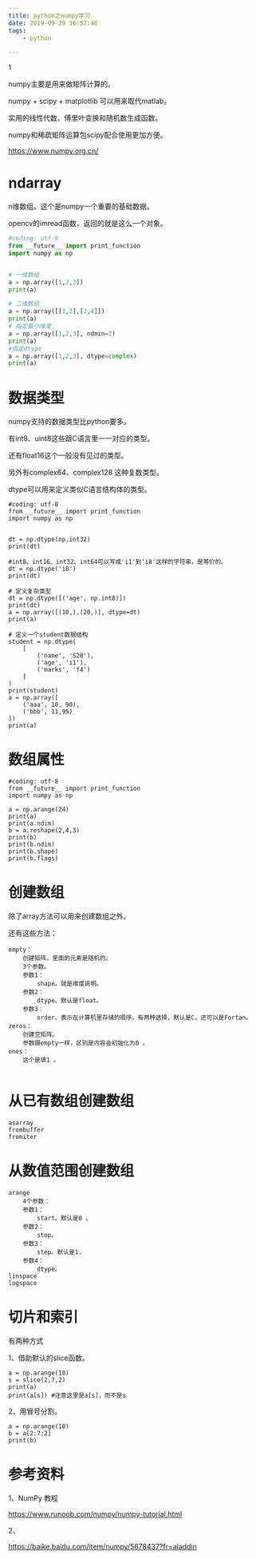 ```yaml
---
title: python之numpy学习
date: 2019-09-29 16:57:48
tags:
	- python

---
```


1

numpy主要是用来做矩阵计算的。

numpy + scipy + matplotlib 可以用来取代matlab。

实用的线性代数、傅里叶变换和随机数生成函数。

numpy和稀疏矩阵运算包scipy配合使用更加方便。

https://www.numpy.org.cn/



# ndarray

n维数组。这个是numpy一个重要的基础数据。

opencv的imread函数，返回的就是这么一个对象。

```python
#coding: utf-8
from __future__ import print_function
import numpy as np


# 一维数组
a = np.array([1,2,3])
print(a)

# 二维数组
a = np.array([[1,2],[3,4]])
print(a)
# 指定最小维度
a = np.array([1,2,3], ndmin=2)
print(a)
#指定dtype
a = np.array([1,2,3], dtype=complex)
print(a)
```

# 数据类型

numpy支持的数据类型比python要多。

有int8、uint8这些跟C语言里一一对应的类型。

还有float16这个一般没有见过的类型。

另外有complex64、complex128 这种复数类型。

dtype可以用来定义类似C语言结构体的类型。

```
#coding: utf-8
from __future__ import print_function
import numpy as np


dt = np.dtype(np.int32)
print(dt)

#int8、int16、int32、int64可以写成'i1'到'i8'这样的字符串，是等价的。
dt = np.dtype('i8')
print(dt)

# 定义复杂类型
dt = np.dtype([('age', np.int8)])
print(dt)
a = np.array([(10,),(20,)], dtype=dt)
print(a)

# 定义一个student数据结构
student = np.dtype(
    [
        ('name', 'S20'),
        ('age', 'i1'),
        ('marks', 'f4')
    ]
)
print(student)
a = np.array([
    ('aaa', 10, 90),
    ('bbb', 11,95)
])
print(a)
```

# 数组属性

```
#coding: utf-8
from __future__ import print_function
import numpy as np

a = np.arange(24)
print(a)
print(a.ndim)
b = a.reshape(2,4,3)
print(b)
print(b.ndim)
print(b.shape)
print(b.flags)
```

# 创建数组

除了array方法可以用来创建数组之外。

还有这些方法：

```
empty：
	创建矩阵，里面的元素是随机的。
	3个参数。
	参数1：
		shape。就是维度说明。
	参数2：
		dtype。默认是float。
	参数3：
		order。表示在计算机里存储的顺序。有两种选择，默认是C，还可以是Fortan。
zeros：
	创建空矩阵。
	参数跟empty一样，区别是内容会初始化为0 。
ones：
	这个是填1 。
	
```

# 从已有数组创建数组

```
asarray
frombuffer
fromiter
```

# 从数值范围创建数组

```
arange
	4个参数：
	参数1：
		start。默认是0 。
	参数2：
		stop。
	参数3：
		step。默认是1.
	参数4：
		dtype。
linspace
logspace
```

# 切片和索引

有两种方式

1、借助默认的slice函数。

```
a = np.arange(10)
s = slice(2,7,2)
print(a)
print(a[s]) #注意这里是a[s]，而不是s
```

2、用冒号分割。

```
a = np.arange(10)
b = a[2:7:2]
print(b)
```







# 参考资料

1、NumPy 教程

https://www.runoob.com/numpy/numpy-tutorial.html

2、

https://baike.baidu.com/item/numpy/5678437?fr=aladdin